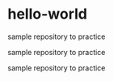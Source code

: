 # hello-world
sample repository to practice

sample repository to practice

sample repository to practice
